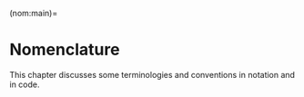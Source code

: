 (nom:main)=
# Nomenclature

This chapter discusses some terminologies and conventions in notation and in code.

```{tableofcontents}
```

